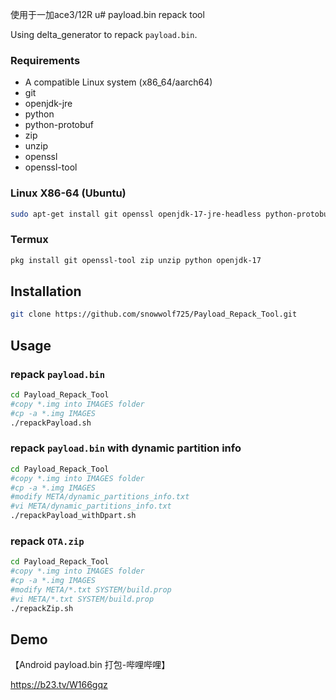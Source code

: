 使用于一加ace3/12R
u# payload.bin repack tool

Using delta_generator to repack `payload.bin`.

### Requirements

- A compatible Linux system (x86_64/aarch64)
- git
- openjdk-jre
- python
- python-protobuf 
- zip
- unzip
- openssl
- openssl-tool

### Linux X86-64 (Ubuntu)
```bash
sudo apt-get install git openssl openjdk-17-jre-headless python-protobuf python unzip zip
```

### Termux
```bash
pkg install git openssl-tool zip unzip python openjdk-17
```

## Installation
```bash
git clone https://github.com/snowwolf725/Payload_Repack_Tool.git
```

## Usage

### repack `payload.bin`

```bash
cd Payload_Repack_Tool
#copy *.img into IMAGES folder
#cp -a *.img IMAGES
./repackPayload.sh
```

### repack `payload.bin` with dynamic partition info

```bash
cd Payload_Repack_Tool
#copy *.img into IMAGES folder
#cp -a *.img IMAGES
#modify META/dynamic_partitions_info.txt
#vi META/dynamic_partitions_info.txt
./repackPayload_withDpart.sh
```

### repack `OTA.zip`

```bash
cd Payload_Repack_Tool
#copy *.img into IMAGES folder
#cp -a *.img IMAGES
#modify META/*.txt SYSTEM/build.prop
#vi META/*.txt SYSTEM/build.prop
./repackZip.sh
```

## Demo
【Android payload.bin 打包-哔哩哔哩】 

https://b23.tv/W166gqz
